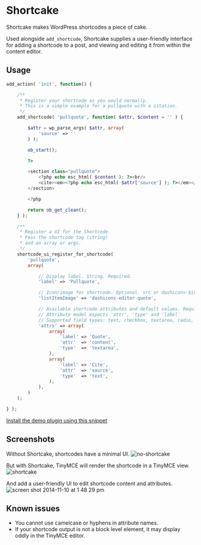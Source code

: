 Shortcake
============

Shortcake makes WordPress shortcodes a piece of cake.

Used alongside `add_shortcode`, Shortcake supplies a user-friendly interface for adding a shortcode to a post, and viewing and editing it from within the content editor.

## Usage

```php
add_action( 'init', function() {

	/**
	 * Register your shortcode as you would normally.
	 * This is a simple example for a pullquote with a citation.
	 */
	add_shortcode( 'pullquote', function( $attr, $content = '' ) {

		$attr = wp_parse_args( $attr, array(
			'source' => ''
		) );

		ob_start();

		?>

		<section class="pullquote">
			<?php echo esc_html( $content ); ?><br/>
			<cite><em><?php echo esc_html( $attr['source'] ); ?></em></cite>
		</section>

		<?php

		return ob_get_clean();
	} );

	/**
	 * Register a UI for the Shortcode.
	 * Pass the shortcode tag (string)
	 * and an array or args.
	 */
	shortcode_ui_register_for_shortcode(
		'pullquote',
		array(

			// Display label. String. Required.
			'label' => 'Pullquote',

			// Icon/image for shortcode. Optional. src or dashicons-$icon. Defaults to carrot.
			'listItemImage' => 'dashicons-editor-quote',

			// Available shortcode attributes and default values. Required. Array.
			// Attribute model expects 'attr', 'type' and 'label'
			// Supported field types: text, checkbox, textarea, radio, select, email, url, number, and date.
			'attrs' => array(
				array(
					'label' => 'Quote',
					'attr'  => 'content',
					'type'  => 'textarea',
				),
				array(
					'label' => 'Cite',
					'attr'  => 'source',
					'type'  => 'text',
				),
			),
		)
	);

} );

````

[Install the demo plugin using this snippet](https://gist.github.com/Mte90/cb8a0e37565d219062ec)

## Screenshots
Without Shortcake, shortcodes have a minimal UI.
![no-shortcake](https://cloud.githubusercontent.com/assets/1636964/4981504/a4f1ff98-6909-11e4-8406-aa8a7bba4f4e.png)

But with Shortcake, TinyMCE will render the shortcode in a TinyMCE view.
![shortcake](https://cloud.githubusercontent.com/assets/1636964/4981503/a056e7a0-6909-11e4-925a-0e4e4cb6e812.png)

And add a user-friendly UI to edit shortcode content and attributes.
![screen shot 2014-11-10 at 1 48 29 pm](https://cloud.githubusercontent.com/assets/1636964/4981557/37ddc5e4-690a-11e4-8fb5-089ed4b31336.png)

## Known issues

* You cannot use camelcase or hyphens in attribute names.
* If your shortcode output is not a block level element, it may display oddly in the TinyMCE editor.
